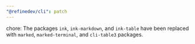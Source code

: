 ```yaml
---
"@refinedev/cli": patch
---
```


chore: The packages `ink`, `ink-markdown`, and `ink-table` have been replaced with `marked`, `marked-terminal`, and `cli-table3` packages.
